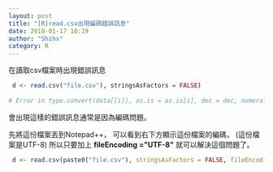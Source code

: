```yaml
---
layout: post
title: "[R]read.csv出現編碼錯誤訊息"
date: 2018-01-17 10:19
author: "Shihs"
category: R
---
```


在讀取csv檔案時出現錯誤訊息
```R
 d <- read.csv("file.csv"), stringsAsFactors = FALSE)
 
# Error in type.convert(data[[i]], as.is = as.is[i], dec = dec, numerals = numerals,  : invalid multibyte string at '<e8><8a><b1>?<ae>'
```

會出現這樣的錯誤訊息通常是因為編碼問題。

先將這份檔案丟到Notepad++，
可以看到右下方顯示這份檔案的編碼，
(這份檔案是UTF-8)
所以只要加上
**fileEncoding ="UTF-8"**
就可以解決這個問題了。
```R
 d <- read.csv(paste0("file.csv"), stringsAsFactors = FALSE, fileEncoding ="UTF-8") 
```


